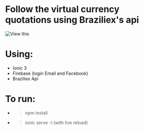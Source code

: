 # Follow the virtual currency quotations using Braziliex's api

![View this](src/assets/CheckCoinsGif.gif)

# Using:
* Ionic 3
* Firebase (login Email and Facebook)
* Braziliex Api

# To run:
* > npm install
* > ionic serve -l (with live reload)



